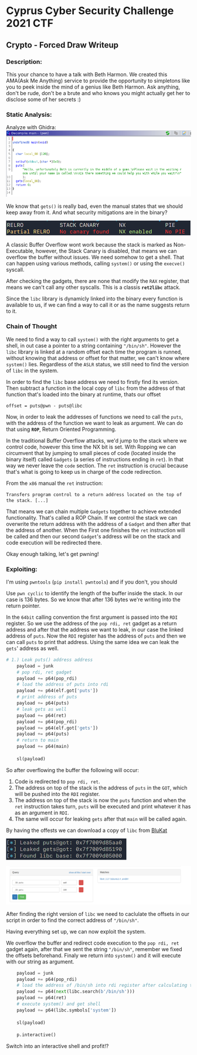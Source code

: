 # Cyprus Cyber Security Challenge 2021 CTF
## Crypto - Forced Draw Writeup


### Description:
This your chance to have a talk with Beth Harmon. We created this AMA(Ask Me Anything) service to provide the opportunity to simpletons like you to peek inside the mind of a genius like Beth Harmon. Ask anything, don't be rude, don't be a brute and who knows you might actually get her to disclose some of her secrets :)

### Static Analysis:

Analyze with Ghidra: 
![](imgs/ghidra0.png)

We know that ```gets()``` is really bad, even the manual states that we should keep away from it. And what security mitigations are in the binary? 

![](imgs/checksec0.png)

A classic Buffer Overflow wont work because the stack is marked as Non-Executable, however, the Stack Canary is disabled, that means we can overflow the buffer without issues. We need somehow to get a shell. That can happen using various methods, calling ```system()``` or using the ```execve()``` syscall. 

After checking the gadgets, there are none that modify the ```RAX``` register, that means we can't call any other syscalls. This is a classis **```ret2libc```** attack. 

Since the ```libc``` library is dynamicly linked into the binary every function is available to us, if we can find a way to call it or as the name suggests return to it.

### Chain of Thought
We need to find a way to call ```system()``` with the right arguments to get a shell, in out case a pointer to a string containing ```"/bin/sh"```. However the ```libc``` library is linked at a random offset each time the program is runned, without knowing that address or offset for that matter, we can't know where ```system()``` lies. Regardless of the ```ASLR``` status, we still need to find the version of ```libc``` in the system.

In order to find the ```libc``` base address we need to firstly find its version. Then subtract a function in the local copy of ```libc``` from the address of that function that's loaded into the binary at runtime, thats our offset

```
offset = puts@pwn - puts@libc
```

Now, in order to leak the addresses of functions we need to call the ```puts```, with the address of the function we want to leak as argument. We can do that using **```ROP```**, Return Oriented Programming. 

In the traditional Buffer Overflow attacks, we'd jump to the stack where we control code, however this time the NX bit is set. With Ropping we can circumvent that by jumping to small pieces of code (located inside the binary itself) called ```Gadgets``` (a series of instructions ending in ```ret```). In that way we never leave the ```code``` section. The ```ret``` instruction is crucial because that's what is going to keep us in charge of the code redirection. 

From the ```x86``` manual the ```ret``` instruction: 
```
Transfers program control to a return address located on the top of the stack. [...]
```

That means we can chain multiple ```Gadgets``` together to achieve extended functionality. That's called a ROP Chain. If we control the stack we can overwrite the return address with the address of a ```Gadget``` and then after that the address of another. When the First one finishes the ```ret``` instruction will be called and then our second ```Gadget```'s address will be on the stack and code execution will be redirected there.

Okay enough talking, let's get pwning!

### Exploiting:
I'm using ```pwntools``` (```pip install pwntools```) and if you don't, you should

Use ```pwn cyclic``` to identify the length of the buffer inside the stack. In our case is 136 bytes. So we know that after 136 bytes we're writing into the return pointer. 

In the ```64bit``` calling convention the first argument is passed into the ```RDI``` register. So we use the address of the ```pop rdi, ret``` gadget as a return address and after that the address we want to leak, in our case the linked address of ```puts```. Now the ```RDI``` register has the address of ```puts``` and then we can call ```puts``` to print that address. Using the same idea we can leak the ```gets```' address as well. 

```python
# 1.) Leak puts() address address
    payload = junk 
    # pop rdi, ret gadget
    payload += p64(pop_rdi)
    # load the address of puts into rdi
    payload += p64(elf.got['puts'])
    # print address of puts
    payload += p64(puts)
    # leak gets as well
    payload += p64(ret)
    payload += p64(pop_rdi)
    payload += p64(elf.got['gets'])
    payload += p64(puts)
    # return to main
    payload += p64(main)

    sl(payload)
```

So after overflowing the buffer the following will occur:

1. Code is redirected to ```pop rdi, ret```.
2. The address on top of the stack is the address of ```puts``` in the ```GOT```, which will be pushed into the ```RDI``` register.
3. The address on top of the stack is now the ```puts``` function and when the ```ret``` instruction takes turn, ```puts``` will be executed and print whatever it has as an argument in ```RDI```.
4. The same will occur for leaking ```gets``` after that ```main``` will be called again.

By having the offests we can download a copy of ```libc``` from [BluKat](https://libc.blukat.me)

![](imgs/leaked.png)

![](imgs/blukat0.png)

After finding the right version of ```libc``` we need to caclulate the offsets in our script in order to find the correct address of ```"/bin/sh"```.


Having everything set up, we can now exploit the system.

We overflow the buffer and redirect code execution to the ```pop rdi, ret``` gadget again, after that we sent the string ```"/bin/sh"```, remember we fixed the offsets beforehand. Finaly we return into ```system()``` and it will execute with our string as argument.

```python
    payload = junk
    payload += p64(pop_rdi)
    # load the address of /bin/sh into rdi register after calculating the offsets
    payload += p64(next(libc.search(b'/bin/sh')))
    payload += p64(ret)
    # execute system() and get shell
    payload += p64(libc.symbols['system'])

    sl(payload)

    p.interactive()
```

Switch into an interactive shell and profit!?







